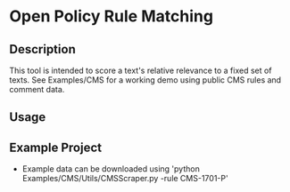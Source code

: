 # Open Policy Rule Matching

## Description
This tool is intended to score a text's relative relevance to a fixed set of texts. See Examples/CMS for a working demo using public CMS rules and comment data.

## Usage

## Example Project
- Example data can be downloaded using 'python Examples/CMS/Utils/CMSScraper.py -rule CMS-1701-P'


